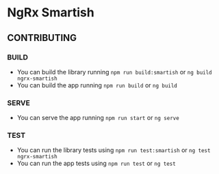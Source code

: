 # NgRx Smartish

## CONTRIBUTING

### BUILD
- You can build the library running `npm run build:smartish` or `ng build ngrx-smartish`
- You can build the app running `npm run build` or `ng build`

### SERVE
- You can serve the app running `npm run start` or `ng serve`

### TEST
- You can run the library tests using `npm run test:smartish` or `ng test ngrx-smartish`
- You can run the app tests using `npm run test` or `ng test`
  